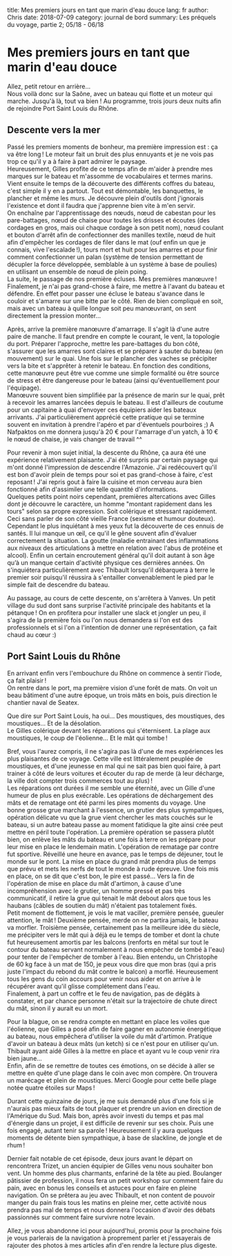 title: Mes premiers jours en tant que marin d'eau douce
lang: fr
author: Chris
date: 2018-07-09
category: journal de bord
summary: Les préquels du voyage, partie 2; 05/18 - 06/18

# Mes premiers jours en tant que marin d'eau douce

Allez, petit retour en arrière...  
Nous voilà donc sur la Saône, avec un bateau qui flotte et un moteur qui marche. Jusqu'à là, tout va bien ! Au programme, trois jours deux nuits afin de rejoindre Port Saint Louis du Rhône.

## Descente vers la mer

Passé les premiers moments de bonheur, ma première impression est : ça va être long ! Le moteur fait un bruit des plus ennuyants et je ne vois pas trop ce qu'il y a à faire à part admirer le paysage.  
Heureusement, Gilles profite de ce temps afin de m'aider à prendre mes marques sur le bateau et m'assomme de vocabulaires et termes marins. Vient ensuite le temps de la découverte des différents coffres du bateau, c'est simple il y en a partout. Tout est démontable, les banquettes, le plancher et même les murs. Je découvre plein d'outils dont j'ignorais l'existence et dont il faudra que j'apprenne bien vite à m'en servir.  
On enchaîne par l'apprentissage des nœuds, nœud de cabestan pour les pare-battages, nœud de chaise pour toutes les drisses et écoutes (des cordages en gros, mais oui chaque cordage à son petit nom), nœud coulant et bouton d'arrêt afin de confectionner des manilles textile, nœud de huit afin d'empêcher les cordages de filer dans le mat (ouf enfin un que je connais, vive l'escalade !), tours mort et huit pour les amarres et pour finir comment confectionner un palan (système de tension permettant de décupler la force développée, semblable à un système à base de poulies) en utilisant un ensemble de nœud de plein poing.  
La suite, le passage de nos première écluses. Mes premières manœuvre ! Finalement, je n'ai pas grand-chose à faire, me mettre à l'avant du bateau et défendre. En effet pour passer une écluse le bateau s'avance dans le couloir et s'amarre sur une bitte par le côté. Rien de bien compliqué en soit, mais avec un bateau à quille longue soit peu manœuvrant, on sent directement la pression monter...

Après, arrive la première manœuvre d'amarrage. Il s'agit là d'une autre paire de manche. Il faut prendre en compte le courant, le vent, la topologie du port. Préparer l'approche, mettre les pare-battages du bon côté, s'assurer que les amarres sont claires et se préparer à sauter du bateau (en mouvement) sur le quai. Une fois sur le plancher des vaches se précipiter vers la bite et s'apprêter à retenir le bateau. En fonction des conditions, cette manœuvre peut être vue comme une simple formalité ou être source de stress et être dangereuse pour le bateau (ainsi qu'éventuelllement pour l'équipage).  
Manœuvre souvent bien simplifiée par la présence de marin sur le quai, prêt à recevoir les amarres lancées depuis le bateau. Il est d'ailleurs de coutume pour un capitaine à quai d'envoyer ces équipiers aider les bateaux arrivants. J'ai particulièrement apprécié cette pratique qui se termine souvent en invitation à prendre l'apéro et par d'éventuels pourboires ;) A Nafpaktos on me donnera jusqu'à 20 € pour l'amarrage d'un yatch, à 10 € le nœud de chaise, je vais changer de travail ^^

Pour revenir à mon sujet initial, la descente du Rhône, ça aura été une expérience relativement plaisante. J'ai été surpris par certain paysage qui m'ont donné l'impression de descendre l'Amazonie. J'ai redécouvert qu'il est bon d'avoir plein de temps pour soi et pas grand-chose à faire, c'est reposant ! J'ai repris gout à faire la cuisine et mon cerveau aura bien fonctionné afin d'assimiler une telle quantité d'informations.  
Quelques petits point noirs cependant, premières altercations avec Gilles dont je découvre le caractère, un homme "montant rapidement dans les tours" selon sa propre expression. Soit colérique et stressant rapidement. Ceci sans parler de son côté vieille France (sexisme et humour douteux). Cependant le plus inquiétant à mes yeux fut la découverte de ces ennuis de santés. Il lui manque un œil, ce qu'il le gêne souvent afin d'évaluer correctement la situation. La goutte (maladie entrainant des inflammations aux niveaux des articulations à mettre en relation avec l'abus de protéine et alcool). Enfin un certain encroutement général qu'il doit autant à son âge qu’à un manque certain d'activité physique ces dernières années. On s'inquiétera particulièrement avec Thibault lorsqu'il débarquera à terre le premier soir puisqu'il réussira à s'entailler convenablement le pied par le simple fait de descendre du bateau.

Au passage, au cours de cette descente, on s'arrêtera à Vanves. Un petit village du sud dont sans surprise l'activité principale des habitants et la pétanque !
On en profitera pour installer une slack et jongler un peu, il s'agira de la première fois ou l'on nous demandera si l'on est des professionnels et si l'on a l'intention de donner une représentation, ça fait chaud au cœur :)

## Port Saint Louis du Rhône

En arrivant enfin vers l'embouchure du Rhône on commence à sentir l'iode, ça fait plaisir !  
On rentre dans le port, ma première vision d'une forêt de mats. On voit un beau bâtiment d'une autre époque, un trois mâts en bois, puis direction le chantier naval de Seatex.

Que dire sur Port Saint Louis, ha oui... Des moustiques, des moustiques, des moustiques... Et de la désolation.  
Le Gilles colérique devant les réparations qui s'éternisent. La plage aux moustiques, le coup de l'éolienne... Et le mât qui tombe !

Bref, vous l'aurez compris, il ne s'agira pas là d'une de mes expériences les plus plaisantes de ce voyage. Cette ville est littéralement peuplée de moustiques, et d'une jeunesse en mal qui ne sait pas bien quoi faire, à part trainer à côté de leurs voitures et écouter du rap de merde (à leur décharge, la ville doit compter trois commerces tout au plus) !  
Les réparations ont durées il me semble une éternité, avec un Gille d'une humeur de plus en plus exécrable. Les opérations de déchargement des mâts et de rematage ont été parmi les pires moments du voyage. Une bonne grosse grue marchant à l'essence, un grutier des plus sympathiques, opération délicate vu que la grue vient chercher les mats couchés sur le bateau, si un autre bateau passe au moment fatidique la gite ainsi crée peut mettre en péril toute l'opération.
La première opération se passera plutôt bien, on enlève les mâts du bateau et une fois à terre on les prépare pour leur mise en place le lendemain matin. L'opération de rematage par contre fut sportive. Réveillé une heure en avance, pas le temps de déjeuner, tout le monde sur le pont. La mise en place du grand mât prendra plus de temps que prévu et mets les nerfs de tout le monde à rude épreuve. Une fois mis en place, on se dit que c'est bon, le pire est passé... Vers la fin de l'opération de mise en place du mât d'artimon, à cause d'une incompréhension avec le grutier, un homme pressé et pas très communicatif, il retire la grue qui tenait le mât debout alors que tous les haubans (câbles de soutien du mât) n'étaient pas totalement fixés.  
Petit moment de flottement, je vois le mat vaciller, première pensée, gueuler attention, le mât ! Deuxième pensée, merde on ne partira jamais, le bateau va morfler. Troisième pensée, certainement pas la meilleure idée du siècle, me précipiter vers le mât qui à déjà eu le temps de tomber et dont la chute fut heureusement amortis par les balcons (renforts en métal sur tout le contour du bateau servant normalement à nous empêcher de tombé à l'eau) pour tenter de l'empêcher de tomber à l'eau. Bien entendu, un Christophe de 60 kg face à un mat de 150, je peux vous dire que mon bras (qui a pris juste l'impact du rebond du mât contre le balcon) a morflé. Heureusement tous les gens du coin accours pour venir nous aider et on arrive à le récupérer avant qu'il glisse complétement dans l'eau.  
Finalement, à part un coffre et le feu de navigation, pas de dégâts à constater, et par chance personne n'était sur la trajectoire de chute direct du mât, sinon il y aurait eu un mort.

Pour la blague, on se rendra compte en mettant en place les voiles que l'éolienne, que Gilles a posé afin de faire gagner en autonomie énergétique au bateau, nous empêchera d'utiliser la voile du mât d'artimon. Pratique d'avoir un bateau à deux mâts (un ketch) si ce n'est pour en utiliser qu'un. Thibault ayant aidé Gilles à la mettre en place et ayant vu le coup venir rira bien jaune...  
Enfin, afin de se remettre de toutes ces émotions, on se décide à aller se mettre en quête d'une plage dans le coin avec mon compère. On trouvera un marécage et plein de moustiques. Merci Google pour cette belle plage notée quatre étoiles sur Maps !

Durant cette quinzaine de jours, je me suis demandé plus d'une fois si je n'aurais pas mieux faits de tout plaquer et prendre un avion en direction de l'Amérique du Sud. Mais bon, après avoir investi du temps et pas mal d'énergie dans un projet, il est difficile de revenir sur ses choix. Puis une fois engagé, autant tenir sa parole ! Heureusement il y aura quelques moments de détente bien sympathique, à base de slackline, de jongle et de rhum !

Dernier fait notable de cet épisode, deux jours avant le départ on rencontrera Trizet, un ancien équipier de Gilles venu nous souhaiter bon vent. Un homme des plus charmants, enfariné de la tête au pied. Boulanger pâtissier de profession, il nous fera un petit workshop sur comment faire du pain, avec en bonus les conseils et astuces pour en faire en pleine navigation. On se prêtera au jeu avec Thibault, et non content de pouvoir manger du pain frais tous les matins en pleine mer, cette activité nous prendra pas mal de temps et nous donnera l'occasion d'avoir des débats passionnés sur comment faire survivre notre levain.

Allez, je vous abandonne ici pour aujourd'hui, promis pour la prochaine fois je vous parlerais de la navigation à proprement parler et j'essayerais de rajouter des photos à mes articles afin d'en rendre la lecture plus digeste.